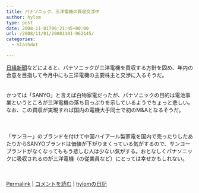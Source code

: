 ```yaml
---
title: パナソニック、三洋電機の買収交渉中
author: hylom
type: post
date: 2008-11-01T06:21:45+00:00
url: /2008/11/01/20081101-062145/
categories:
  - Slashdot

---
```

 [日経新聞][1]などによると、パナソニックが三洋電機を買収する方針を固め、年内の合意を目指して今月中にも三洋電機の主要株主と交渉に入るそうだ。  
</br>   
かつては「SANYO」と言えば白物家電だったが、パナソニックの目的は電池事業というところが三洋電機の落ち目っぷりを示しているようでちょっと悲しい。なお、この買収が実現すれば国内の電機大手同士で初のM&Aとなるそうだ。</br>  
</br>   
「サンヨー」のブランドを付けて中国ハイアール製家電を国内で売ったりしたあたりからSANYOブランドは価値が下がりまくっている気がするので、サンヨーブランドがなくなってももう悲しむ人は少ない気がする。おとなしくパナソニックに吸収されるのが三洋電機（の従業員など）にとっては幸せかもしれない。</br>  
</br> 

   [Permalink][2] |    [コメントを読む][3] |    [hylomの日記][4] 

</br>

 [1]: http://www.nikkei.co.jp/news/sangyo/20081101AT1D310AL31102008.html
 [2]: http://slashdot.jp/~hylom/journal/457084
 [3]: http://slashdot.jp/~hylom/journal/457084#acomments
 [4]: http://slashdot.jp/~hylom/journal/